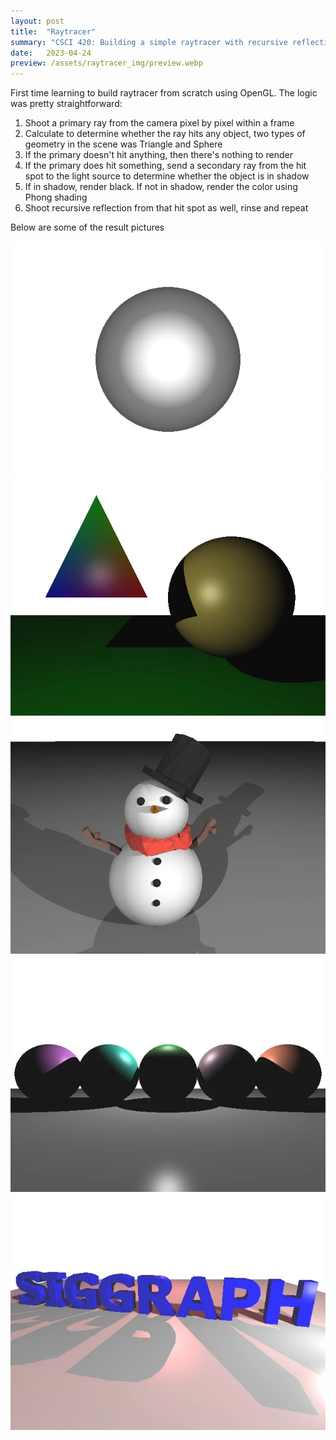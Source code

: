 ```yaml
---
layout: post
title:  "Raytracer"
summary: "CSCI 420: Building a simple raytracer with recursive reflections"
date:   2023-04-24
preview: /assets/raytracer_img/preview.webp
---
```


First time learning to build raytracer from scratch using OpenGL. The logic was pretty straightforward:
1. Shoot a primary ray from the camera pixel by pixel within a frame
2. Calculate to determine whether the ray hits any object, two types of geometry in the scene was Triangle and Sphere 
3. If the primary doesn't hit anything, then there's nothing to render
4. If the primary does hit something, send a secondary ray from the hit spot to the light source to determine whether the object is in shadow
5. If in shadow, render black. If not in shadow, render the color using Phong shading
6. Shoot recursive reflection from that hit spot as well, rinse and repeat

Below are some of the result pictures

![Picture 1](/assets/raytracer_img/test1.webp)
![Picture 2](/assets/raytracer_img/test2.webp)
![Picture 3](/assets/raytracer_img/snow.webp)
![Picture 4](/assets/raytracer_img/spheres.webp)
![Picture 5](/assets/raytracer_img/SIGGRAPH.webp)
